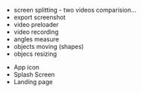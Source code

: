 - screen splitting - two videos comparision...
- export screenshot
- video preloader
- video recording
- angles measure
- objects moving (shapes)
- objecs resizing
+ App icon
+ Splash Screen
+ Landing page